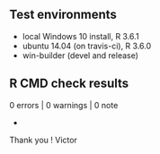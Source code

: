 ## Test environments
* local Windows 10 install, R 3.6.1
* ubuntu 14.04 (on travis-ci), R 3.6.0
* win-builder (devel and release)

## R CMD check results

0 errors | 0 warnings | 0 note

* 
  
Thank you !
Victor

